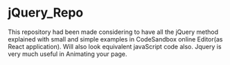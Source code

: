 # jQuery_Repo
This repository had been made considering to have all the jQuery method explained with small and simple examples in CodeSandbox online Editor(as React application). Will also look equivalent javaScript code also.  Jquery is very much useful in Animating your page.
